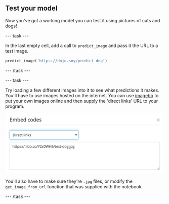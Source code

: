 ## Test your model

Now you've got a working model you can test it using pictures of cats and dogs!

--- task ---

In the last empty cell, add a call to `predict_image` and pass it the URL to a test image.

```python
predict_image('https://dojo.soy/predict-dog')
```

--- /task ---

--- task ---

Try loading a few different images into it to see what predictions it makes. You'll have to use images hosted on the internet. You can use [imagebb](https://imgbb.com/) to put your own images online and then supply the 'direct links' URL to your program. 

![The imagebb link window, with 'direct links' selected and a link URL displayed in the text box below.](images/direct_links.png)

You'll also have to make sure they're `.jpg` files, or modify the `get_image_from_url` function that was supplied with the notebook.

--- /task ---
